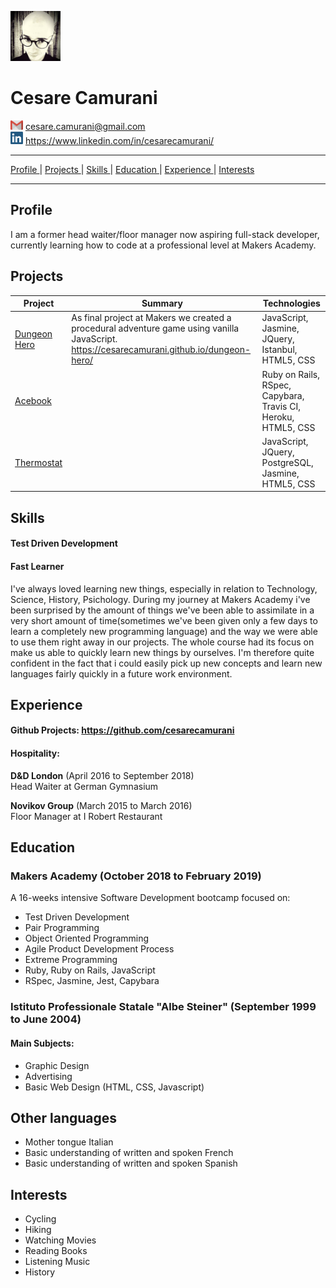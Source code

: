 
<img src="/Images/cesare.jpg" width="80" height="80"><h1> Cesare Camurani </h1> 

<img src="/Images/gmail.png" width="20" height="15"> <a href="mailto:cesare.camurani@gmail.com"> cesare.camurani@gmail.com </a> 
<br>
<img src="/Images/linkedin-logo-copy.png" width="20" height="20"> <a href="https://www.linkedin.com/in/cesarecamurani/"> https://www.linkedin.com/in/cesarecamurani/ </a> 

<hr>

[Profile ](#profile) |
[Projects ](#projects) |
[Skills ](#skills) |
[Education ](#education) |
[Experience ](#experience) |
[Interests ](#interests)

<hr>

## Profile

I am a former head waiter/floor manager now aspiring full-stack developer, currently learning how to code at a professional level at Makers Academy.



## Projects

| Project | Summary | Technologies |
|----------|----------|----------|
| [Dungeon Hero](https://github.com/cesarecamurani/dungeon-hero) | As final project at Makers we created a procedural adventure game using vanilla JavaScript. <a href="https://cesarecamurani.github.io/dungeon-hero/">https://cesarecamurani.github.io/dungeon-hero/</a> | JavaScript, Jasmine, JQuery, Istanbul, HTML5, CSS|
| [Acebook](https://github.com/cesarecamurani/acebook-firenze) |  | Ruby on Rails, RSpec, Capybara, Travis CI, Heroku, HTML5, CSS |
| [Thermostat](https://github.com/cesarecamurani/Thermostat-JavaScript) |  | JavaScript, JQuery, PostgreSQL, Jasmine, HTML5, CSS|

## Skills

#### Test Driven Development


#### Fast Learner

I've always loved learning new things, especially in relation to Technology, Science, History, Psichology. 
During my journey at Makers Academy i've been surprised by the amount of things we've been able to assimilate in a very short amount of time(sometimes we've been given only a few days to learn a completely new programming language) and the way we were able to use them right away in our projects.
The whole course had its focus on make us able to quickly learn new things by ourselves.
I'm therefore quite confident in the fact that i could easily pick up new concepts and learn new languages fairly quickly in a future work environment.

## Experience

#### Github Projects: <a href="https://github.com/cesarecamurani?tab=repositories" target="_blank">https://github.com/cesarecamurani</a>

#### Hospitality:

**D&D London** (April 2016 to September 2018)    
Head Waiter at German Gymnasium  

**Novikov Group** (March 2015 to March 2016)   
Floor Manager at I Robert Restaurant

## Education

### Makers Academy (October 2018 to February 2019)

 A 16-weeks intensive Software Development bootcamp focused on:

- Test Driven Development
- Pair Programming
- Object Oriented Programming
- Agile Product Development Process
- Extreme Programming
- Ruby, Ruby on Rails, JavaScript
- RSpec, Jasmine, Jest, Capybara

### Istituto Professionale Statale "Albe Steiner" (September 1999 to June 2004)

#### Main Subjects:

- Graphic Design
- Advertising
- Basic Web Design (HTML, CSS, Javascript)

## Other languages

- Mother tongue Italian
- Basic understanding of written and spoken French
- Basic understanding of written and spoken Spanish

## Interests

- Cycling
- Hiking
- Watching Movies
- Reading Books
- Listening Music
- History
